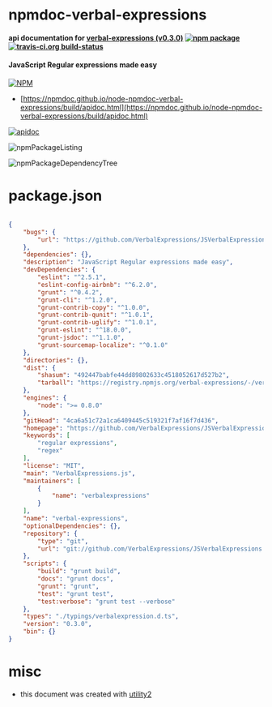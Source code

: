 # npmdoc-verbal-expressions

#### api documentation for  [verbal-expressions (v0.3.0)](https://github.com/VerbalExpressions/JSVerbalExpressions)  [![npm package](https://img.shields.io/npm/v/npmdoc-verbal-expressions.svg?style=flat-square)](https://www.npmjs.org/package/npmdoc-verbal-expressions) [![travis-ci.org build-status](https://api.travis-ci.org/npmdoc/node-npmdoc-verbal-expressions.svg)](https://travis-ci.org/npmdoc/node-npmdoc-verbal-expressions)

#### JavaScript Regular expressions made easy

[![NPM](https://nodei.co/npm/verbal-expressions.png?downloads=true&downloadRank=true&stars=true)](https://www.npmjs.com/package/verbal-expressions)

- [https://npmdoc.github.io/node-npmdoc-verbal-expressions/build/apidoc.html](https://npmdoc.github.io/node-npmdoc-verbal-expressions/build/apidoc.html)

[![apidoc](https://npmdoc.github.io/node-npmdoc-verbal-expressions/build/screenCapture.buildCi.browser.%252Ftmp%252Fbuild%252Fapidoc.html.png)](https://npmdoc.github.io/node-npmdoc-verbal-expressions/build/apidoc.html)

![npmPackageListing](https://npmdoc.github.io/node-npmdoc-verbal-expressions/build/screenCapture.npmPackageListing.svg)

![npmPackageDependencyTree](https://npmdoc.github.io/node-npmdoc-verbal-expressions/build/screenCapture.npmPackageDependencyTree.svg)



# package.json

```json

{
    "bugs": {
        "url": "https://github.com/VerbalExpressions/JSVerbalExpressions/issues"
    },
    "dependencies": {},
    "description": "JavaScript Regular expressions made easy",
    "devDependencies": {
        "eslint": "^2.5.1",
        "eslint-config-airbnb": "^6.2.0",
        "grunt": "^0.4.2",
        "grunt-cli": "^1.2.0",
        "grunt-contrib-copy": "^1.0.0",
        "grunt-contrib-qunit": "^1.0.1",
        "grunt-contrib-uglify": "^1.0.1",
        "grunt-eslint": "^18.0.0",
        "grunt-jsdoc": "^1.1.0",
        "grunt-sourcemap-localize": "^0.1.0"
    },
    "directories": {},
    "dist": {
        "shasum": "492447babfe44dd89802633c4518052617d527b2",
        "tarball": "https://registry.npmjs.org/verbal-expressions/-/verbal-expressions-0.3.0.tgz"
    },
    "engines": {
        "node": ">= 0.8.0"
    },
    "gitHead": "4ca6a51c72a1ca6409445c519321f7af16f7d436",
    "homepage": "https://github.com/VerbalExpressions/JSVerbalExpressions",
    "keywords": [
        "regular expressions",
        "regex"
    ],
    "license": "MIT",
    "main": "VerbalExpressions.js",
    "maintainers": [
        {
            "name": "verbalexpressions"
        }
    ],
    "name": "verbal-expressions",
    "optionalDependencies": {},
    "repository": {
        "type": "git",
        "url": "git://github.com/VerbalExpressions/JSVerbalExpressions.git"
    },
    "scripts": {
        "build": "grunt build",
        "docs": "grunt docs",
        "grunt": "grunt",
        "test": "grunt test",
        "test:verbose": "grunt test --verbose"
    },
    "types": "./typings/verbalexpression.d.ts",
    "version": "0.3.0",
    "bin": {}
}
```



# misc
- this document was created with [utility2](https://github.com/kaizhu256/node-utility2)
